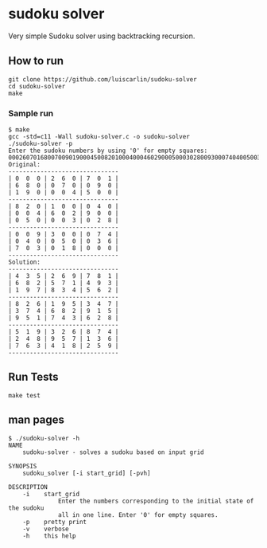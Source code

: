 # sudoku solver


Very simple Sudoku solver using backtracking recursion.

## How to run
    git clone https://github.com/luiscarlin/sudoku-solver 
    cd sudoku-solver
    make

### Sample run
    $ make
    gcc -std=c11 -Wall sudoku-solver.c -o sudoku-solver
    ./sudoku-solver -p
    Enter the sudoku numbers by using '0' for empty squares:
    000260701680070090190004500820100040004602900050003028009300074040050036703018000
    Original:
    -------------------------------
    | 0  0  0 | 2  6  0 | 7  0  1 |
    | 6  8  0 | 0  7  0 | 0  9  0 |
    | 1  9  0 | 0  0  4 | 5  0  0 |
    -------------------------------
    | 8  2  0 | 1  0  0 | 0  4  0 |
    | 0  0  4 | 6  0  2 | 9  0  0 |
    | 0  5  0 | 0  0  3 | 0  2  8 |
    -------------------------------
    | 0  0  9 | 3  0  0 | 0  7  4 |
    | 0  4  0 | 0  5  0 | 0  3  6 |
    | 7  0  3 | 0  1  8 | 0  0  0 |
    -------------------------------
    Solution:
    -------------------------------
    | 4  3  5 | 2  6  9 | 7  8  1 |
    | 6  8  2 | 5  7  1 | 4  9  3 |
    | 1  9  7 | 8  3  4 | 5  6  2 |
    -------------------------------
    | 8  2  6 | 1  9  5 | 3  4  7 |
    | 3  7  4 | 6  8  2 | 9  1  5 |
    | 9  5  1 | 7  4  3 | 6  2  8 |
    -------------------------------
    | 5  1  9 | 3  2  6 | 8  7  4 |
    | 2  4  8 | 9  5  7 | 1  3  6 |
    | 7  6  3 | 4  1  8 | 2  5  9 |
    -------------------------------

## Run Tests
    make test

## man pages
    $ ./sudoku-solver -h
    NAME
        sudoku-solver - solves a sudoku based on input grid

    SYNOPSIS
        sudoku_solver [-i start_grid] [-pvh]

    DESCRIPTION
        -i    start_grid
                  Enter the numbers corresponding to the initial state of the sudoku
                  all in one line. Enter '0' for empty squares.
        -p    pretty print
        -v    verbose
        -h    this help
  
